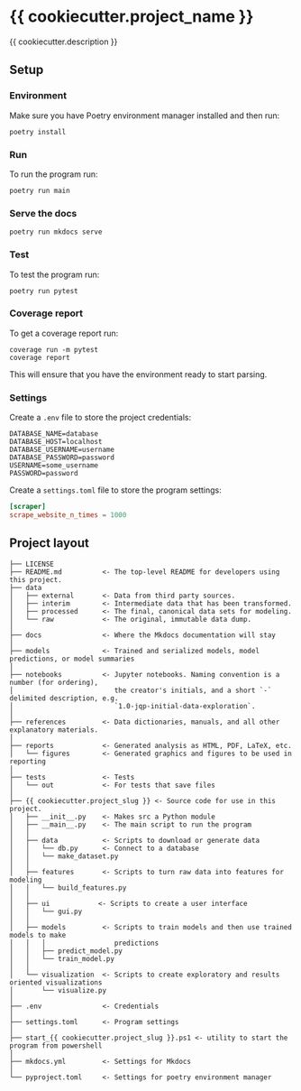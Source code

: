 # {{ cookiecutter.project_name }}

{{ cookiecutter.description }}

## Setup

### Environment

Make sure you have Poetry environment manager installed and then run:

```shell
poetry install
```

### Run

To run the program run:

```shell
poetry run main
```

### Serve the docs

```
poetry run mkdocs serve
```

### Test

To test the program run:

```shell
poetry run pytest
```

### Coverage report

To get a coverage report run:

```shell
coverage run -m pytest
coverage report
```

This will ensure that you have the environment ready to start parsing.

### Settings

Create a `.env` file to store the project credentials:

```
DATABASE_NAME=database
DATABASE_HOST=localhost
DATABASE_USERNAME=username
DATABASE_PASSWORD=password
USERNAME=some_username
PASSWORD=password
```

Create a `settings.toml` file to store the program settings:

```toml
[scraper]
scrape_website_n_times = 1000
```

## Project layout

```
├── LICENSE
├── README.md          <- The top-level README for developers using this project.
├── data
│   ├── external       <- Data from third party sources.
│   ├── interim        <- Intermediate data that has been transformed.
│   ├── processed      <- The final, canonical data sets for modeling.
│   └── raw            <- The original, immutable data dump.
│
├── docs               <- Where the Mkdocs documentation will stay
│
├── models             <- Trained and serialized models, model predictions, or model summaries
│
├── notebooks          <- Jupyter notebooks. Naming convention is a number (for ordering),
│                         the creator's initials, and a short `-` delimited description, e.g.
│                         `1.0-jqp-initial-data-exploration`.
│
├── references         <- Data dictionaries, manuals, and all other explanatory materials.
│
├── reports            <- Generated analysis as HTML, PDF, LaTeX, etc.
│   └── figures        <- Generated graphics and figures to be used in reporting
│
├── tests              <- Tests
│   └── out            <- For tests that save files
│
├── {{ cookiecutter.project_slug }} <- Source code for use in this project.
│   ├── __init__.py    <- Makes src a Python module
│   ├── __main__.py    <- The main script to run the program
│   │
│   ├── data           <- Scripts to download or generate data
│   │   └── db.py      <- Connect to a database
│   │   └── make_dataset.py
│   │
│   ├── features       <- Scripts to turn raw data into features for modeling
│   │   └── build_features.py
│   │
│   ├── ui            <- Scripts to create a user interface
│   │   └── gui.py
│   │
│   ├── models         <- Scripts to train models and then use trained models to make
│   │   │                 predictions
│   │   ├── predict_model.py
│   │   └── train_model.py
│   │
│   └── visualization  <- Scripts to create exploratory and results oriented visualizations
│       └── visualize.py
│
├── .env               <- Credentials
│
├── settings.toml      <- Program settings
│
├── start_{{ cookiecutter.project_slug }}.ps1 <- utility to start the program from powershell
│
├── mkdocs.yml         <- Settings for Mkdocs
│
└── pyproject.toml     <- Settings for poetry environment manager
```
